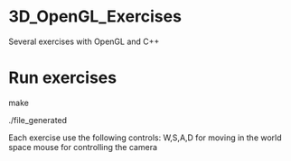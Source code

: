 # 3D_OpenGL_Exercises
Several exercises with OpenGL and C++

# Run exercises
make

./file_generated

Each exercise use the following controls:
W,S,A,D for moving in the world space
mouse for controlling the camera

